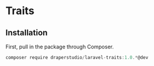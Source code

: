 # Traits

## Installation

First, pull in the package through Composer.

```js
composer require draperstudio/laravel-traits:1.0.*@dev
```
